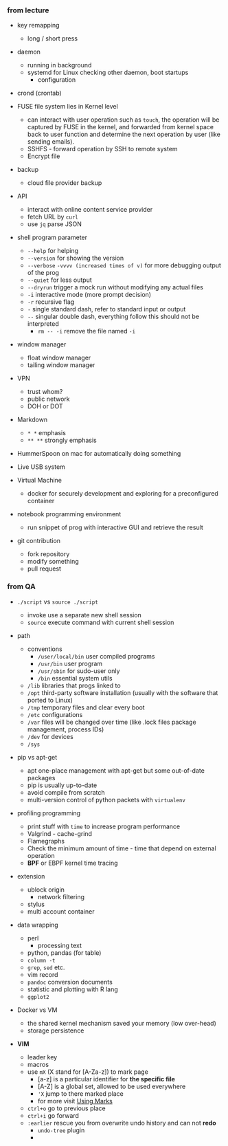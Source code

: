 ### from lecture

- key remapping
	- long / short press

- daemon
	- running in background
	- systemd for Linux checking other daemon, boot startups
		- configuration

- crond (crontab)

- FUSE file system lies in Kernel level
	- can interact with user operation such as `touch`, the operation will be captured by FUSE in the kernel, and forwarded from kernel space back to user function and determine the next operation by user (like sending emails).
	- SSHFS - forward operation by SSH to remote system
	- Encrypt file

- backup
	- cloud file provider backup

- API
	- interact with online content service provider
	- fetch URL by `curl`
	- use `jq` parse JSON

- shell program parameter
	- `--help` for helping
	- `--version` for showing the version
	- `--verbose` `-vvvv (increased times of v)` for more debugging output of the prog
	- `--quiet` for less output
	- `--dryrun` trigger a mock run without modifying any actual files
	- `-i` interactive mode (more prompt decision)
	- `-r` recursive flag
	- ` - ` single standard dash, refer to standard input or output
	- ` -- ` singular double dash, everything follow this should not be interpreted
		- `rm -- -i` remove the file named `-i`

- window manager
	- float window manager
	- tailing window manager

- VPN
	- trust whom?
	- public network
	- DOH or DOT

- Markdown
	- `* *` emphasis
	- `** **` strongly emphasis

- HummerSpoon on mac for automatically doing something

- Live USB system

- Virtual Machine
	- docker for securely development and exploring for a preconfigured container

- notebook programming environment
	- run snippet of prog with interactive GUI and retrieve the result

- git contribution
	- fork repository
	- modify something
	- pull request

### from QA

- `./script` vs `source ./script`
	- invoke use a separate new shell session
	- `source` execute command with current shell session

- path
	- conventions
		- `/user/local/bin` user compiled programs
		- `/usr/bin` user program
		- `/usr/sbin` for sudo-user only
		- `/bin` essential system utils
	- `/lib` libraries that progs linked to
	- `/opt` third-party software installation (usually with the software that ported to Linux)
	- `/tmp` temporary files and clear every boot
	- `/etc` configurations
	- `/var` files will be changed over time (like .lock files package management, process IDs)
	- `/dev` for devices
	- `/sys` 

- pip vs apt-get
	- apt one-place management with apt-get but some out-of-date packages
	- pip is usually up-to-date
	- avoid compile from scratch
	- multi-version control of python packets with `virtualenv`

- profiling programming
	- print stuff with `time` to increase program performance
	- Valgrind - cache-grind
	- Flamegraphs
	- Check the minimum amount of time - time that depend on external operation
	- **BPF** or EBPF kernel time tracing

- extension
	- ublock origin
		- network filtering
	- stylus
	- multi account container

- data wrapping
	- perl
		- processing text
	- python, pandas (for table)
	- `column -t`
	- `grep`, `sed` etc.
	- vim record
	- `pandoc` conversion documents
	- statistic and plotting with R lang
	- `ggplot2`

- Docker vs VM
	- the shared kernel mechanism saved your memory (low over-head)
	- storage persistence

- **VIM**
	- leader key
	- macros
	- use `mX` (X stand for [A-Za-z]) to mark page
		- [a-z] is a particular identifier for **the specific file**
		- [A-Z] is a global set, allowed to be used everywhere
		- `'X` jump to there marked place
		- for more visit [Using Marks](https://vim.fandom.com/wiki/Using_marks)
	- `ctrl+o` go to previous place
	- `ctrl+i` go forward
	- `:earlier` rescue you from overwrite undo history and can not **redo**
		- `undo-tree` plugin
		- 